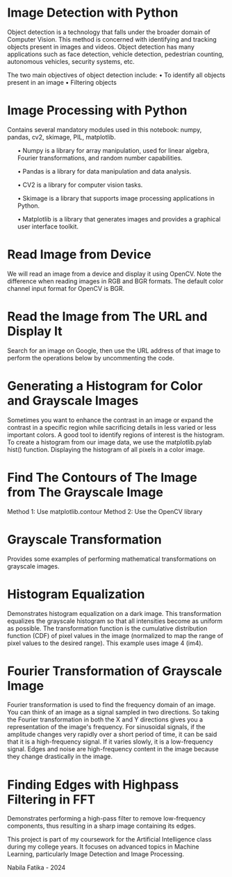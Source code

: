 # Image Detection with Python
Object detection is a technology that falls under the broader domain of Computer Vision. This method is concerned with identifying and tracking objects present in images and videos. Object detection has many applications such as face detection, vehicle detection, pedestrian counting, autonomous vehicles, security systems, etc.

The two main objectives of object detection include: • To identify all objects present in an image • Filtering objects

# Image Processing with Python
Contains several mandatory modules used in this notebook: numpy, pandas, cv2, skimage, PIL, matplotlib. 
<ul> • Numpy is a library for array manipulation, used for linear algebra, Fourier transformations, and random number capabilities.</ul>
<ul> • Pandas is a library for data manipulation and data analysis. </ul>
<ul> • CV2 is a library for computer vision tasks.</ul>
<ul> • Skimage is a library that supports image processing applications in Python.</ul>
<ul> • Matplotlib is a library that generates images and provides a graphical user interface toolkit.</ul>

# Read Image from Device
We will read an image from a device and display it using OpenCV. Note the difference when reading images in RGB and BGR formats. The default color channel input format for OpenCV is BGR.

# Read the Image from The URL and Display It
Search for an image on Google, then use the URL address of that image to perform the operations below by uncommenting the code.

# Generating a Histogram for Color and Grayscale Images
Sometimes you want to enhance the contrast in an image or expand the contrast in a specific region while sacrificing details in less varied or less important colors. A good tool to identify regions of interest is the histogram. To create a histogram from our image data, we use the matplotlib.pylab hist() function. Displaying the histogram of all pixels in a color image.

# Find The Contours of The Image from The Grayscale Image
Method 1: Use matplotlib.contour
Method 2: Use the OpenCV library

# Grayscale Transformation
Provides some examples of performing mathematical transformations on grayscale images.

# Histogram Equalization
Demonstrates histogram equalization on a dark image. This transformation equalizes the grayscale histogram so that all intensities become as uniform as possible. The transformation function is the cumulative distribution function (CDF) of pixel values in the image (normalized to map the range of pixel values to the desired range). This example uses image 4 (im4).

# Fourier Transformation of Grayscale Image
Fourier transformation is used to find the frequency domain of an image. You can think of an image as a signal sampled in two directions. So taking the Fourier transformation in both the X and Y directions gives you a representation of the image's frequency. For sinusoidal signals, if the amplitude changes very rapidly over a short period of time, it can be said that it is a high-frequency signal. If it varies slowly, it is a low-frequency signal. Edges and noise are high-frequency content in the image because they change drastically in the image.

# Finding Edges with Highpass Filtering in FFT
Demonstrates performing a high-pass filter to remove low-frequency components, thus resulting in a sharp image containing its edges.


This project is part of my coursework for the Artificial Intelligence class during my college years. It focuses on advanced topics in Machine Learning, particularly Image Detection and Image Processing. 
<p>Nabila Fatika - 2024</p>
